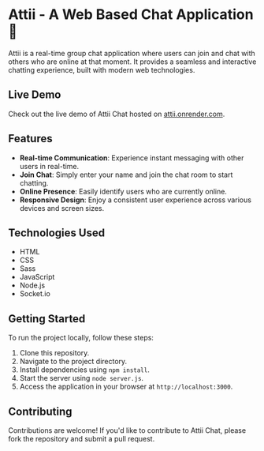 # Attii - A Web Based Chat Application 🚀

Attii is a real-time group chat application where users can join and chat with others who are online at that moment. It provides a seamless and interactive chatting experience, built with modern web technologies.

## Live Demo

Check out the live demo of Attii Chat hosted on [attii.onrender.com](https://attii.onrender.com).

## Features

- **Real-time Communication**: Experience instant messaging with other users in real-time.
- **Join Chat**: Simply enter your name and join the chat room to start chatting.
- **Online Presence**: Easily identify users who are currently online.
- **Responsive Design**: Enjoy a consistent user experience across various devices and screen sizes.

## Technologies Used



- HTML
- CSS 
- Sass
- JavaScript
- Node.js 
- Socket.io

</div>

## Getting Started

To run the project locally, follow these steps:

1. Clone this repository.
2. Navigate to the project directory.
3. Install dependencies using `npm install`.
4. Start the server using `node server.js`.
5. Access the application in your browser at `http://localhost:3000`.

## Contributing

Contributions are welcome! If you'd like to contribute to Attii Chat, please fork the repository and submit a pull request.
